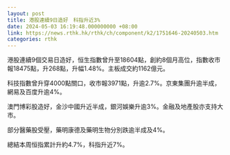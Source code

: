 ```yaml
---
layout: post
title: 港股連續9日造好　科指升近3%
date: 2024-05-03 16:19:48.000000000 +08:00
link: https://news.rthk.hk/rthk/ch/component/k2/1751646-20240503.htm
categories: rthk
---
```


港股連續9個交易日造好，恒生指數曾升至18604點，創約8個月高位，指數收市報18475點，升268點，升幅1.48%。主板成交約1162億元。

科技指數曾升穿4000點關口，收市報3971點，升逾2.7%。京東集團升逾半成，網易及百度升逾4%。

澳門博彩股造好，金沙中國升近半成，銀河娛樂升逾3%。金融及地產股亦支持大市。

部分醫藥股受壓，藥明康德及藥明生物分別跌逾半成及4%。

總結本周恒指累計升約4.7%，科指升近7%。
